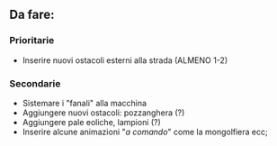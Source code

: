 ## Da fare:

### Prioritarie
* Inserire nuovi ostacoli esterni alla strada (ALMENO 1-2)
### Secondarie
* Sistemare i "fanali" alla macchina
* Aggiungere nuovi ostacoli: pozzanghera (?)
* Aggiungere pale eoliche, lampioni (?)
* Inserire alcune animazioni  "*a comando*" come la mongolfiera ecc;
